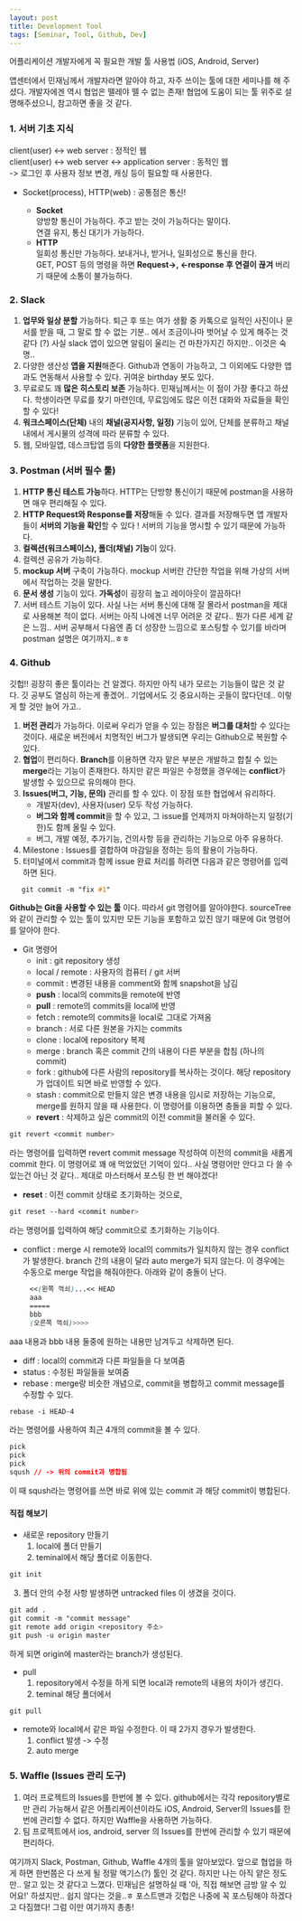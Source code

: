 ```yaml
---
layout: post
title: Development Tool
tags: [Seminar, Tool, Github, Dev]
---
```


어플리케이션 개발자에게 꼭 필요한 개발 툴 사용법 (iOS, Android, Server)

앱센터에서 민재님께서 개발자라면 알아야 하고, 자주 쓰이는 툴에 대한 세미나를 해 주셨다.
개발자에겐 역시 협업은 뗄레야 뗄 수 없는 존재!
협업에 도움이 되는 툴 위주로 설명해주셨으니, 참고하면 좋을 것 같다.

<h3> 1. 서버 기초 지식  </h3>
<p>client(user) <-> web server : 정적인 웹  <br />
client(user) <-> web server <-> application server : 동적인 웹   <br />
-> 로그인 후 사용자 정보 변경, 캐싱 등이 필요할 때 사용한다. </p>
<p>
<ul>
  <li>Socket(process), HTTP(web) : 공통점은 통신!  </li>
  <ul>
    <li> <strong>Socket</strong> </li>
    양방향 통신이 가능하다. 주고 받는 것이 가능하다는 말이다. <br />
    연결 유지, 통신 대기가 가능하다. <br />
    <li> <strong> HTTP </strong> </li>
    일회성 통신만 가능하다. 보내거나, 받거나, 일회성으로 통신을 한다. <br />
    GET, POST 등의 명령을 하면 <strong>Request->, <-response 후 연결이 끊겨</strong> 버리기 때문에 소통이 불가능하다. <br /> 
  </ul>
</ul>
</p>

### 2. Slack  
1. **업무와 일상 분할** 가능하다. 퇴근 후 또는 여가 생활 중 카톡으로 일적인 사진이나 문서를 받을 때, 그 말로 할 수 없는 기분.. 에서 조금이나마 벗어날 수 있게 해주는 것 같다 (?) 사실 slack 앱이 있으면 알림이 울리는 건 마찬가지긴 하지만.. 이것은 숙명..
2. 다양한 생산성 **앱을 지원**해준다. Github과 연동이 가능하고, 그 이외에도 다양한 앱과도 연동해서 사용할 수 있다. 귀여운 birthday 봇도 있다.  
3. 무료로도 꽤 **많은 히스토리 보존** 가능하다. 민재님께서는 이 점이 가장 좋다고 하셨다. 학생이라면 무료를 찾기 마련인데, 무료임에도 많은 이전 대화와 자료들을 확인할 수 있다! 
4. **워크스페이스(단체)** 내의 **채널(공지사항, 일정)** 기능이 있어, 단체를 분류하고 채널 내에서 게시물의 성격에 따라 분류할 수 있다.
5. 웹, 모바일앱, 데스크탑앱 등의 **다양한 플랫폼**을 지원한다.

### 3. Postman (서버 필수 툴)  
1. **HTTP 통신 테스트 가능**하다. HTTP는 단방향 통신이기 때문에 postman을 사용하면 매우 편리해질 수 있다.
2. **HTTP Request와 Response를 저장**해둘 수 있다. 결과를 저장해두면 앱 개발자들이 **서버의 기능을 확인**할 수 있다 ! 서버의 기능을 명시할 수 있기 때문에 가능하다.
3. **컬렉션(워크스페이스), 폴더(채널) 기능**이 있다.
4. 컬렉션 공유가 가능하다.
5. **mockup 서버** 구축이 가능하다. mockup 서버란 간단한 작업을 위해 가상의 서버에서 작업하는 것을 말한다.
6. **문서 생성** 기능이 있다. **가독성**이 굉장히 높고 레이아웃이 깔끔하다!
7. 서버 테스트 기능이 있다.
사실 나는 서버 통신에 대해 잘 몰라서 postman을 제대로 사용해본 적이 없다.
서버는 아직 나에겐 너무 어려운 것 같다.. 뭔가 다른 세계 같은 느낌..
서버 공부해서 다음엔 좀 더 성장한 느낌으로 포스팅할 수 있기를 바라며 postman 설명은 여기까지..ㅎㅎ

### 4. Github  
깃헙!! 굉장히 좋은 툴이라는 건 알겠다. 하지만 아직 내가 모르는 기능들이 많은 것 같다.
깃 공부도 열심히 하는게 좋겠어.. 기업에서도 깃 중요시하는 곳들이 많다던데..
이렇게 할 것만 늘어 가고..  
1. **버전 관리**가 가능하다. 이로써 우리가 얻을 수 있는 장점은 **버그를 대처**할 수 있다는 것이다. 새로운 버전에서 치명적인 버그가 발생되면 우리는 Github으로 복원할 수 있다.
2. **협업**이 편리하다. **Branch**를 이용하면 각자 맡은 부분은 개발하고 합칠 수 있는 **merge**라는 기능이 존재한다. 하지만 같은 파일은 수정했을 경우에는 **conflict**가 발생할 수 있으므로 유의해야 한다.
3. **Issues(버그, 기능, 문의)** 관리를 할 수 있다. 이 장점 또한 협업에서 유리하다.
   * 개발자(dev), 사용자(user) 모두 작성 가능하다.
   * **버그와 함께 commit**을 할 수 있고, 그 issue를 언제까지 마쳐야하는지 일정(기한)도 함께 올릴 수 있다.  
   * 버그, 개발 예정, 추가기능, 건의사항 등을 관리하는 기능으로 아주 유용하다.
4. Milestone : Issues를 결합하여 마감일을 정하는 등의 활용이 가능하다.
5. 터미널에서 commit과 함께 issue 완료 처리를 하려면 다음과 같은 명령어를 입력하면 된다.
```css
   git commit -m "fix #1"
```
**Github는 Git을 사용할 수 있는 툴** 이다. 따라서 git 명령어를 알아야한다. sourceTree와 같이 관리할 수 있는 툴이 있지만 모든 기능을 포함하고 있진 않기 때문에 Git 명령어를 알아야 한다. 
* Git 명령어  
  * init : git repository 생성    
  * local / remote  : 사용자의 컴퓨터 / git 서버  
  * commit  : 변경된 내용을 comment와 함께 snapshot을 남김  
  * **push** : local의 commits을 remote에 반영  
  * **pull** : remote의 commits을 local에 반영  
  * fetch  : remote의 commits을 local로 그대로 가져옴  
  * branch : 서로 다른 원본을 가지는 commits  
  * clone  : local에 repository 복제  
  * merge   : branch 혹은 commit 간의 내용이 다른 부분을 합침 (하나의 commit)  
  * fork  : github에 다른 사람의 repository를 복사하는 것이다. 해당 repository가 업데이트 되면 바로 반영할 수 있다.
  * stash  : commit으로 만들지 않은 변경 내용을 임시로 저장하는 기능으로, merge를 원하지 않을 때 사용한다. 이 명령어를 이용하면 충돌을 피할 수 있다.
  * **revert** : 삭제하고 싶은 commit의 이전 commit을 불러올 수 있다. 
```css
git revert <commit number>
```
라는 명령어를 입력하면 revert commit message 작성하여 이전의 commit을 새롭게 commit 한다.
이 명령어로 꽤 애 먹었었던 기억이 있다..
사실 명령어만 안다고 다 쓸 수 있는건 아닌 것 같다.. 제대로 마스터해서 포스팅 한 번 해야겠다!
  * **reset**  : 이전 commit 상태로 초기화하는 것으로,
```css
git reset --hard <commit number>
```
라는 명령어를 입력하여 해당 commit으로 초기화하는 기능이다. 
  * conflict : merge 시 remote와 local의 commits가 일치하지 않는 경우 conflict가 발생한다. branch 간의 내용이 달라 auto merge가 되지 않는다. 이 경우에는 수동으로 merge 작업을 해줘야한다. 아래와 같이 충돌이 난다.
```css
     <<(왼쪽 꺽쇠)...<< HEAD
     aaa 
     =====
     bbb
     (오른쪽 꺽쇠)>>>>
```
aaa 내용과 bbb 내용 둘중에 원하는 내용만 남겨두고 삭제하면 된다.
  * diff  : local의 commit과 다른 파일들을 다 보여줌  
  * status  : 수정된 파일들을 보여줌   
  * rebase  : merge랑 비슷한 개념으로, commit을 병합하고 commit message를 수정할 수 있다.
```css
rebase -i HEAD~4
```
라는 명령어를 사용하여 최근 4개의 commit을 볼 수 있다.
```css
pick
pick
pick
sqush // -> 위의 commit과 병합됨
```
이 때 sqush라는 명령어를 쓰면 바로 위에 있는 commit 과 해당 commit이 병합된다.

#### 직접 해보기  
* 새로운 repository 만들기   
  1. local에 폴더 만들기
  2. teminal에서 해당 폴더로 이동한다.
```css
git init
```
  3. 폴더 안의 수정 사항 발생하면 untracked files 이 생겼을 것이다.
```css
git add .
git commit -m "commit message"
git remote add origin <repository 주소>
git push -u origin master
```
하게 되면 origin에 master라는 branch가 생성된다.
* pull
  1. repository에서 수정을 하게 되면 local과 remote의 내용의 차이가 생긴다.
  2. teminal 해당 폴더에서
```css
git pull
```
* remote와 local에서 같은 파일 수정한다. 이 때 2가지 경우가 발생한다.
  1. conflict 발생 -> 수정
  2. auto merge

### 5. Waffle (Issues 관리 도구)
1. 여러 프로젝트의 Issues를 한번에 볼 수 있다. github에서는 각각 repository별로만 관리 가능해서 같은 어플리케이션이라도 iOS, Android, Server의 Issues를 한번에 관리할 수 없다. 하지만 Waffle을 사용하면 가능하다.
2. 팀 프로젝트에서 ios, android, server 의 Issues를 한번에 관리할 수 있기 때문에 편리하다.  
  

여기까지 Slack, Postman, Github, Waffle 4개의 툴을 알아보았다.
앞으로 협업을 하게 하면 한번쯤은 다 쓰게 될 정말 액기스(?) 툴인 것 같다.
하지만 나는 아직 얕은 정도만.. 알고 있는 것 같다고 느꼈다.
민재님은 설명하실 때 '아, 직접 해보면 금방 알 수 있어요!' 하셨지만.. 쉽지 않다는 것을..ㅎ
포스트맨과 깃헙은 나중에 꼭 포스팅해야 하겠다고 다짐했다!
그럼 이만 여기까지 총총!